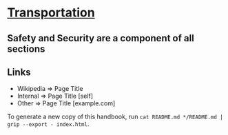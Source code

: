 # [Transportation](https://en.wikipedia.org/wiki/Transport)

<!-- START doctoc -->
<!-- END doctoc -->

## Safety and Security are a component of all sections

## Links

* Wikipedia => Page Title
* Internal => Page Title [self]
* Other => Page Title [example.com]

To generate a new copy of this handbook, run `cat README.md */README.md | grip --export - index.html`.
